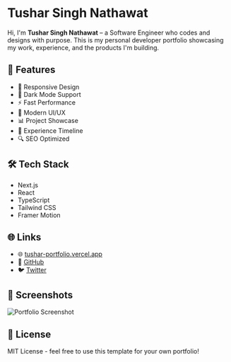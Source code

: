 # Tushar Singh Nathawat

Hi, I'm **Tushar Singh Nathawat** – a Software Engineer who codes and designs with purpose. This is my personal developer portfolio showcasing my work, experience, and the products I'm building.

## 🚀 Features

- 📱 Responsive Design
- 🌙 Dark Mode Support
- ⚡ Fast Performance
- 🎨 Modern UI/UX
- 📊 Project Showcase
- 📝 Experience Timeline
- 🔍 SEO Optimized

## 🛠️ Tech Stack

- Next.js
- React
- TypeScript
- Tailwind CSS
- Framer Motion

## 🌐 Links

- 🌐 [tushar-portfolio.vercel.app](https://tusarsinghnathawatprotfolio.vercel.app)
- 🐙 [GitHub](https://github.com/Tusarsinghnathawat)
- 🐦 [Twitter](https://x.com/tusharsinghtwt)

## 📸 Screenshots

![Portfolio Screenshot](https://github.com/Tusarsinghnathawat/Tushar-Portfolio/blob/main/public/openGraph.png)

## 📝 License

MIT License - feel free to use this template for your own portfolio!
